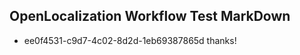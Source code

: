 ## OpenLocalization Workflow Test MarkDown
* ee0f4531-c9d7-4c02-8d2d-1eb69387865d thanks!

<!--HONumber=Aug16_HO3-->


